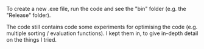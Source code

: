To create a new .exe file, run the code and see the "bin" folder (e.g. the "Release" folder).

The code still contains code some experiments for optimising the code (e.g. multiple sorting / evaluation functions). I kept them in, to give in-depth detail on the things I tried.

